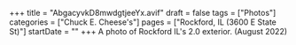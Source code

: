 +++
title = "AbgacyvkD8mwdgtjeeYx.avif"
draft = false
tags = ["Photos"]
categories = ["Chuck E. Cheese's"]
pages = ["Rockford, IL (3600 E State St)"]
startDate = ""
+++
A photo of Rockford IL's 2.0 exterior. (August 2022)
